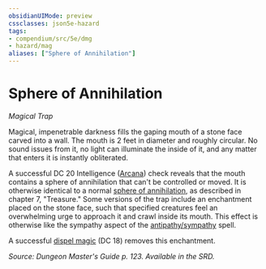 ```yaml
---
obsidianUIMode: preview
cssclasses: json5e-hazard
tags:
- compendium/src/5e/dmg
- hazard/mag
aliases: ["Sphere of Annihilation"]
---
```

# Sphere of Annihilation
*Magical Trap*  

Magical, impenetrable darkness fills the gaping mouth of a stone face carved into a wall. The mouth is 2 feet in diameter and roughly circular. No sound issues from it, no light can illuminate the inside of it, and any matter that enters it is instantly obliterated.

A successful DC 20 Intelligence ([Arcana](2-Mechanics/CLI/rules/skills.md#Arcana)) check reveals that the mouth contains a sphere of annihilation that can't be controlled or moved. It is otherwise identical to a normal [sphere of annihilation](2-Mechanics/CLI/items/sphere-of-annihilation.md), as described in chapter 7, "Treasure." Some versions of the trap include an enchantment placed on the stone face, such that specified creatures feel an overwhelming urge to approach it and crawl inside its mouth. This effect is otherwise like the sympathy aspect of the [antipathy/sympathy](2-Mechanics/CLI/spells/antipathy-sympathy.md) spell.

A successful [dispel magic](2-Mechanics/CLI/spells/dispel-magic.md) (DC 18) removes this enchantment.

*Source: Dungeon Master's Guide p. 123. Available in the SRD.*